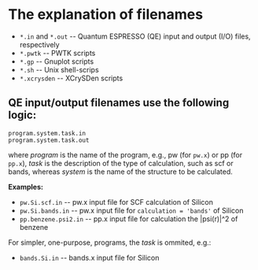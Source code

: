 # The explanation of filenames

- `*.in` and `*.out` -- Quantum ESPRESSO (QE) input and output (I/O)
  files, respectively
- `*.pwtk`         -- PWTK scripts
- `*.gp`           -- Gnuplot scripts
- `*.sh`           -- Unix shell-scrips
- `*.xcrysden`     -- XCrySDen scripts


## QE input/output filenames use the following logic:

    program.system.task.in
    program.system.task.out

where *program* is the name of the program, e.g., pw (for `pw.x`) or
pp (for `pp.x`), *task* is the description of the type of calculation,
such as scf or bands, whereas *system* is the name of the structure to
be calculated.

**Examples:**

* `pw.Si.scf.in`   -- pw.x input file for SCF calculation of Silicon
* `pw.Si.bands.in` -- pw.x input file for `calculation = 'bands'` of Silicon
* `pp.benzene.psi2.in` -- pp.x input file for calculation the |psi(r)|^2 of benzene

For simpler, one-purpose, programs, the *task* is ommited, e.g.:

* `bands.Si.in` -- bands.x input file for Silicon
